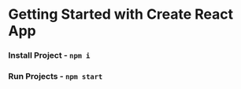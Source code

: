 # Getting Started with Create React App

### Install Project - `npm i`
### Run Projects - `npm start`
